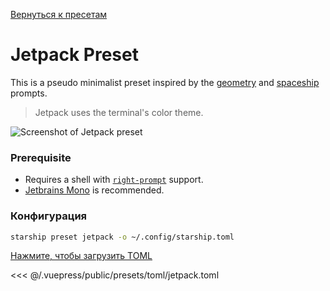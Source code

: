 [Вернуться к пресетам](./README.md#jetpack)

# Jetpack Preset

This is a pseudo minimalist preset inspired by the [geometry](https://github.com/geometry-zsh/geometry) and [spaceship](https://github.com/spaceship-prompt/spaceship-prompt) prompts.

> Jetpack uses the terminal's color theme.

![Screenshot of Jetpack preset](/presets/img/jetpack.png)

### Prerequisite

- Requires a shell with [`right-prompt`](https://starship.rs/advanced-config/#enable-right-prompt) support.
- [Jetbrains Mono](https://www.jetbrains.com/lp/mono/) is recommended.

### Конфигурация

```sh
starship preset jetpack -o ~/.config/starship.toml
```

[Нажмите, чтобы загрузить TOML](/presets/toml/jetpack.toml)

<<< @/.vuepress/public/presets/toml/jetpack.toml
